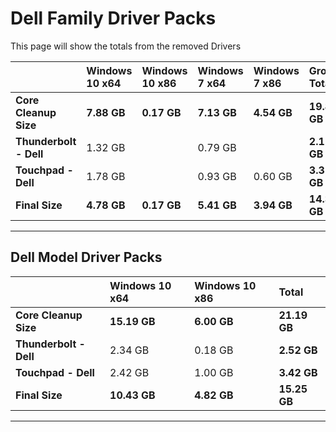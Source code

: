 # Dell Family Driver Packs

This page will show the totals from the removed Drivers

|  | **Windows 10 x64** | **Windows 10 x86** | **Windows 7 x64** | **Windows 7 x86** | **Group Totals** |
| :--- | :--- | :--- | :--- | :--- | :--- |
| **Core Cleanup Size** | **7.88 GB** | **0.17 GB** | **7.13 GB** | **4.54 GB** | **19.84 GB** |
| **Thunderbolt - Dell** | 1.32 GB |  | 0.79 GB |  | **2.11 GB** |
| **Touchpad - Dell** | 1.78 GB |  | 0.93 GB | 0.60 GB | **3.31 GB** |
| **Final  Size** | **4.78 GB** | **0.17 GB** | **5.41 GB** | **3.94 GB** | **14.3 GB** |

---

## Dell Model Driver Packs

|  | **Windows 10 x64** | **Windows 10 x86** | **Total** |
| :--- | :--- | :--- | :--- |
| **Core Cleanup Size** | **15.19 GB** | **6.00 GB** | **21.19 GB** |
| **Thunderbolt - Dell** | 2.34 GB | 0.18 GB | **2.52 GB** |
| **Touchpad - Dell** | 2.42 GB | 1.00 GB | **3.42 GB** |
| **Final Size** | **10.43 GB** | **4.82 GB** | **15.25 GB** |

---

## 




